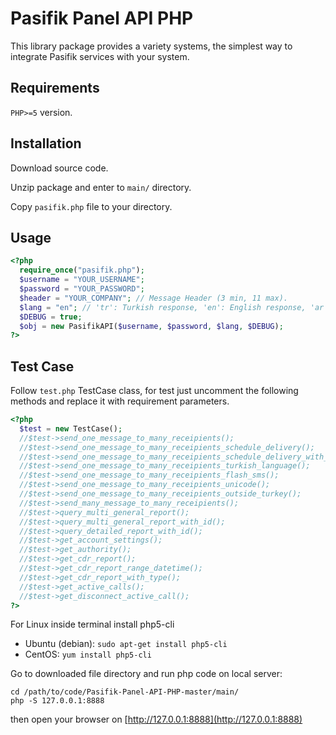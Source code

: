 # Pasifik Panel API PHP

This library package provides a variety systems, the simplest way to integrate Pasifik services with your system.

## Requirements
`PHP>=5` version.

## Installation
Download source code.

Unzip package and enter to `main/` directory.

Copy `pasifik.php` file to your directory.

## Usage

```php
<?php
  require_once("pasifik.php");
  $username = "YOUR_USERNAME";
  $password = "YOUR_PASSWORD";
  $header = "YOUR_COMPANY"; // Message Header (3 min, 11 max).
  $lang = "en"; // 'tr': Turkish response, 'en': English response, 'ar': Arabic response.
  $DEBUG = true;
  $obj = new PasifikAPI($username, $password, $lang, $DEBUG);
?>
```
## Test Case

Follow `test.php` TestCase class, for test just uncomment the following methods and replace it with requirement parameters.

```php
<?php 
  $test = new TestCase();
  //$test->send_one_message_to_many_receipients();
  //$test->send_one_message_to_many_receipients_schedule_delivery();
  //$test->send_one_message_to_many_receipients_schedule_delivery_with_validity_period();
  //$test->send_one_message_to_many_receipients_turkish_language();
  //$test->send_one_message_to_many_receipients_flash_sms();
  //$test->send_one_message_to_many_receipients_unicode();
  //$test->send_one_message_to_many_receipients_outside_turkey();
  //$test->send_many_message_to_many_receipients();
  //$test->query_multi_general_report();
  //$test->query_multi_general_report_with_id();
  //$test->query_detailed_report_with_id();
  //$test->get_account_settings();
  //$test->get_authority();
  //$test->get_cdr_report();
  //$test->get_cdr_report_range_datetime();
  //$test->get_cdr_report_with_type();
  //$test->get_active_calls();
  //$test->get_disconnect_active_call();
?>
```
For Linux inside terminal install php5-cli 

* Ubuntu (debian): `sudo apt-get install php5-cli`
* CentOS: `yum install php5-cli`

Go to downloaded file directory and run php code on local server:
```shell
cd /path/to/code/Pasifik-Panel-API-PHP-master/main/
php -S 127.0.0.1:8888
```
then open your browser on [http://127.0.0.1:8888](http://127.0.0.1:8888)

